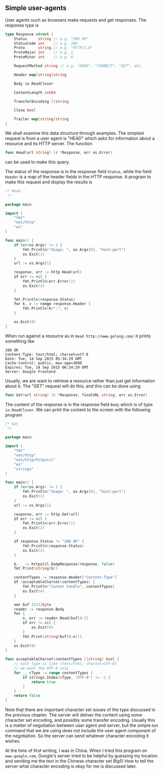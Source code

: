 ## Simple user-agents

User agents such as browsers make requests and get responses. The response type is

```go
type Response struct {
    Status     string // e.g. "200 OK"
    StatusCode int    // e.g. 200
    Proto      string // e.g. "HTTP/1.0"
    ProtoMajor int    // e.g. 1
    ProtoMinor int    // e.g. 0

    RequestMethod string // e.g. "HEAD", "CONNECT", "GET", etc.

    Header map[string]string

    Body io.ReadCloser

    ContentLength int64

    TransferEncoding []string

    Close bool

    Trailer map[string]string
}
```  

We shall examine this data structure through examples. The simplest request is from a user agent is "HEAD" which asks for information about a resource and its HTTP server. The function

```go
func Head(url string) (r *Response, err os.Error)
```

can be used to make this query.

The status of the response is in the response field `Status`, while the field `Header` is a map of the header fields in the HTTP response. A program to make this request and display the results is

```go
/* Head
 */

package main

import (
	"fmt"
	"net/http"
	"os"
)

func main() {
	if len(os.Args) != 2 {
		fmt.Println("Usage: ", os.Args[0], "host:port")
		os.Exit(1)
	}
	url := os.Args[1]

	response, err := http.Head(url)
	if err != nil {
		fmt.Println(err.Error())
		os.Exit(2)
	}

	fmt.Println(response.Status)
	for k, v := range response.Header {
		fmt.Println(k+":", v)
	}

	os.Exit(0)
}
```

When run against a resource as in `Head http://www.golang.com/` it prints something like

```
200 OK
Content-Type: text/html; charset=utf-8
Date: Tue, 14 Sep 2015 05:34:29 GMT
Cache-Control: public, max-age=3600
Expires: Tue, 14 Sep 2015 06:34:29 GMT
Server: Google Frontend
``` 

Usually, we are want to retrieve a resource rather than just get information about it. The "GET" request will do this, and this can be done using

```go
func Get(url string) (r *Response, finalURL string, err os.Error)
```    

The content of the response is in the response field `Body` which is of type `io.ReadCloser`. We can print the content to the screen with the following program

```go
/* Get
 */

package main

import (
	"fmt"
	"net/http"
	"net/http/httputil"
	"os"
	"strings"
)

func main() {
	if len(os.Args) != 2 {
		fmt.Println("Usage: ", os.Args[0], "host:port")
		os.Exit(1)
	}
	url := os.Args[1]

	response, err := http.Get(url)
	if err != nil {
		fmt.Println(err.Error())
		os.Exit(2)
	}

	if response.Status != "200 OK" {
		fmt.Println(response.Status)
		os.Exit(2)
	}

	b, _ := httputil.DumpResponse(response, false)
	fmt.Print(string(b))

	contentTypes := response.Header["Content-Type"]
	if !acceptableCharset(contentTypes) {
		fmt.Println("Cannot handle", contentTypes)
		os.Exit(4)
	}

	var buf [512]byte
	reader := response.Body
	for {
		n, err := reader.Read(buf[0:])
		if err != nil {
			os.Exit(0)
		}
		fmt.Print(string(buf[0:n]))
	}
	os.Exit(0)
}

func acceptableCharset(contentTypes []string) bool {
	// each type is like [text/html; charset=UTF-8]
	// we want the UTF-8 only
	for _, cType := range contentTypes {
		if strings.Index(cType, "UTF-8") != -1 {
			return true
		}
	}
	return false
}
```

Note that there are important character set issues of the type discussed in the previous chapter. The server will deliver the content using some character set encoding, and possibly some transfer encoding. Usually this is a matter of negotiation between user agent and server, but the simple `Get` command that we are using does not include the user agent component of the negotiation. So the server can send whatever character encoding it wishes.

At the time of first writing, I was in China. When I tried this program on `www.google.com`, Google's server tried to be helpful by guessing my location and sending me the text in the Chinese character set Big5! How to tell the server what character encoding is okay for me is discussed later. 


